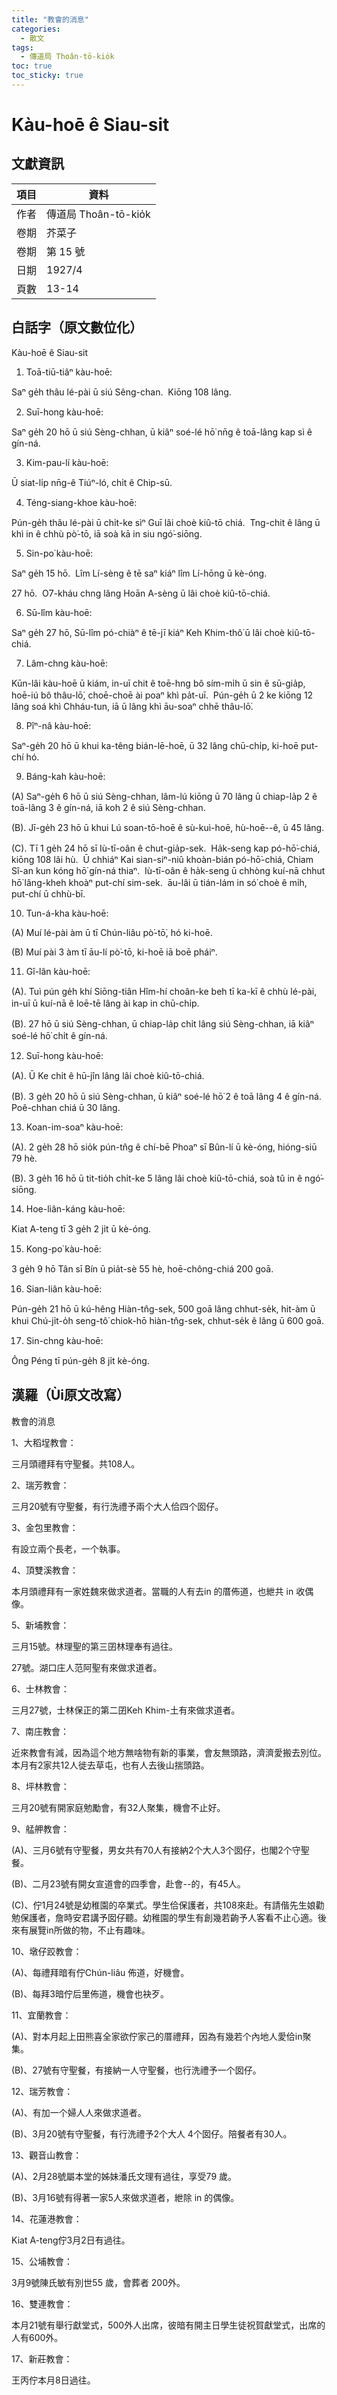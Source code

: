 ```yaml
---
title: "教會的消息"
categories:
  - 散文
tags:
  - 傳道局 Thoân-tō-kio̍k
toc: true
toc_sticky: true
---
```


# Kàu-hoē ê Siau-sit

## 文獻資訊

| 項目 | 資料 |
|---|---|
| 作者 | 傳道局 Thoân-tō-kio̍k |
| 卷期 | 芥菜子 |
| 卷期 | 第 15 號 |
| 日期 | 1927/4 |
| 頁數 | 13-14 |

## 白話字（原文數位化）

Kàu-hoē ê Siau-sit

1. Toā-tiū-tiâⁿ kàu-hoē:

Saⁿ ge̍h thâu lé-pài ū siú Sêng-chan.  Kiōng 108 lâng.

2. Suī-hong kàu-hoē:

Saⁿ ge̍h 20 hō ū siú Sèng-chhan, ū kiâⁿ soé-lé hō͘ nn̄g ê toā-lâng kap sì ê gín-ná.

3. Kim-pau-lí kàu-hoē:

Ū siat-li̍p nn̄g-ê Tiúⁿ-ló, chi̍t ê Chip-sū.

4. Téng-siang-khoe kàu-hoē:

Pún-ge̍h thâu lé-pài ū chi̍t-ke sìⁿ Guī lâi choè kiû-tō chiá.  Tng-chit ê lâng ū khì in ê chhù pò͘-tō, iā soà kā in siu ngó͘-siōng.

5. Sin-po͘ kàu-hoē:

Saⁿ ge̍h 15 hō.  Lîm Lí-sèng ê tē saⁿ kiáⁿ lîm Lí-hōng ū kè-óng.

27 hō.  O͘7-kháu chng lâng Hoān A-sèng ū lâi choè kiû-tō-chiá.

6. Sū-lîm kàu-hoē:

Saⁿ ge̍h 27 hō, Sū-lîm pó-chiàⁿ ê tē-jī kiáⁿ Keh Khim-thô͘ ū lâi choè kiû-tō-chiá.

7. Lâm-chng kàu-hoē:

Kūn-lâi kàu-hoē ū kiám, in-uī chit ê toē-hng bô sím-mi̍h ū sin ê sū-gia̍p, hoē-iú bô thâu-lō͘, choē-choē ài poaⁿ khì pa̍t-uī.  Pún-ge̍h ū 2 ke kiōng 12 lâng soá khì Chháu-tun, iā ū lâng khì āu-soaⁿ chhē thâu-lō͘.

8. Pîⁿ-nâ kàu-hoē:

Saⁿ-ge̍h 20 hō ū khui ka-têng bián-lē-hoē, ū 32 lâng chū-chi̍p, ki-hoē put-chí hó.

9. Báng-kah kàu-hoē:

(A) Saⁿ-ge̍h 6 hō ū siú Sèng-chhan, lâm-lú kiōng ū 70 lâng ū chiap-la̍p 2 ê toā-lâng 3 ê gín-ná, iā koh 2 ê siú Sèng-chhan.

(B). Jī-ge̍h 23 hō ū khui Lú soan-tō-hoē ê sù-kuì-hoē, hù-hoē--ê, ū 45 lâng.

(C). Tī 1 ge̍h 24 hō sī Iù-tī-oân ê chut-gia̍p-sek.  Ha̍k-seng kap pó-hō͘-chiá, kiōng 108 lâi hù.  Ū chhiáⁿ Kai sian-siⁿ-niû khoàn-bián pó-hō͘-chiá, Chiam Sî-an kun kóng hō͘ gín-ná thiaⁿ.  Iù-tī-oân ê ha̍k-seng ū chhòng kuí-nā chhut hō͘ lâng-kheh khoàⁿ put-chí sim-sek.  āu-lâi ū tián-lám in só͘ choè ê mi̍h, put-chí ū chhù-bī.

10. Tun-á-kha kàu-hoē:

(A) Muí lé-pài àm ū tī Chún-liâu pò͘-tō͘, hó ki-hoē.

(B) Muí pài 3 àm tī āu-lí pò͘-tō, ki-hoē iā boē pháiⁿ.

11. Gî-lân kàu-hoē:

(A). Tuì pún ge̍h khí Siōng-tiân Hîm-hí choân-ke beh tī ka-kī ê chhù lé-pài, in-uī ū kuí-nā ê loē-tē lâng ài kap in chū-chi̍p.

(B). 27 hō ū siú Sèng-chhan, ū chiap-la̍p chi̍t lâng siú Sèng-chhan, iā kiâⁿ soé-lé hō͘ chi̍t ê gín-ná.

12. Suī-hong kàu-hoē:

(A). Ū Ke chi̍t ê hū-jîn lâng lâi choè kiû-tō-chiá.

(B). 3 ge̍h 20 hō ū siú Sèng-chhan, ū kiâⁿ soé-lé hō͘ 2 ê toā lâng 4 ê gín-ná.  Poê-chhan chiá ū 30 lâng.

13. Koan-im-soaⁿ kàu-hoē:

(A). 2 ge̍h 28 hō sio̍k pún-tn̂g ê chí-bē Phoaⁿ sī Bûn-lí ū kè-óng, hióng-siū 79 hè.

(B). 3 ge̍h 16 hō ū tit-tio̍h chi̍t-ke 5 lâng lâi choè kiû-tō-chiá, soà tû in ê ngó͘-siōng.

14. Hoe-liân-káng kàu-hoē:

Kiat A-teng tī 3 ge̍h 2 ji̍t ū kè-óng.

15. Kong-po͘ kàu-hoē:

3 ge̍h 9 hō Tân sī Bín ū pia̍t-sè 55 hè, hoē-chông-chiá 200 goā.

16. Sian-liân kàu-hoē:

Pún-ge̍h 21 hō ū kú-hêng Hiàn-tn̂g-sek, 500 goā lâng chhut-se̍k, hit-àm ū khui Chú-ji̍t-o̍h seng-tô͘ chiok-hō hiàn-tn̂g-sek, chhut-se̍k ê lâng ū 600 goā.

17. Sin-chng kàu-hoē:

Ông Péng tī pún-ge̍h 8 ji̍t kè-óng.

## 漢羅（Ùi原文改寫）

教會的消息

1、大稻埕教會：

三月頭禮拜有守聖餐。共108人。

2、瑞芳教會：

三月20號有守聖餐，有行洗禮予兩个大人佮四个囡仔。

3、金包里教會：

有設立兩个長老，一个執事。

4、頂雙溪教會：

本月頭禮拜有一家姓魏來做求道者。當職的人有去in 的厝佈道，也紲共 in 收偶像。

5、新埔教會：

三月15號。林理聖的第三囝林理奉有過往。

27號。湖口庄人范阿聖有來做求道者。

6、士林教會：

三月27號，士林保正的第二囝Keh Khim-土有來做求道者。

7、南庄教會：

近來教會有減，因為這个地方無啥物有新的事業，會友無頭路，濟濟愛搬去別位。本月有2家共12人徙去草屯，也有人去後山揣頭路。

8、坪林教會：

三月20號有開家庭勉勵會，有32人聚集，機會不止好。

9、艋舺教會：

(A)、三月6號有守聖餐，男女共有70人有接納2个大人3个囡仔，也閣2个守聖餐。

(B)、二月23號有開女宣道會的四季會，赴會--的，有45人。

(C)、佇1月24號是幼稚園的卒業式。學生佮保護者，共108來赴。有請偕先生娘勸勉保護者，詹時安君講予囡仔聽。幼稚園的學生有創幾若齣予人客看不止心適。後來有展覽in所做的物，不止有趣味。

10、墩仔跤教會：

(A)、每禮拜暗有佇Chún-liâu 佈道，好機會。

(B)、每拜3暗佇后里佈道，機會也袂歹。

11、宜蘭教會：

(A)、對本月起上田熊喜全家欲佇家己的厝禮拜，因為有幾若个內地人愛佮in聚集。

(B)、27號有守聖餐，有接納一人守聖餐，也行洗禮予一个囡仔。

12、瑞芳教會：

(A)、有加一个婦人人來做求道者。

(B)、3月20號有守聖餐，有行洗禮予2个大人 4个囡仔。陪餐者有30人。

13、觀音山教會：

(A)、2月28號屬本堂的姊妹潘氏文理有過往，享受79 歲。

(B)、3月16號有得著一家5人來做求道者，紲除 in 的偶像。

14、花蓮港教會：

Kiat A-teng佇3月2日有過往。

15、公埔教會：

3月9號陳氏敏有別世55 歲，會葬者 200外。

16、雙連教會：

本月21號有舉行獻堂式，500外人出席，彼暗有開主日學生徒祝賀獻堂式，出席的人有600外。

17、新莊教會：

王丙佇本月8日過往。
